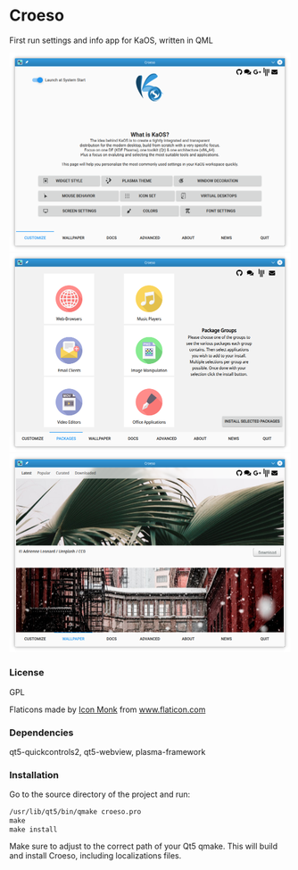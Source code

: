 # Croeso
First run settings and info app for KaOS, written in QML

![Screenshot](images/croeso1.png)
![Package Selection](images/croeso2.png)
![Wallpapers](images/croeso3.png)

### License
GPL

Flaticons made by <a href="https://www.flaticon.com/authors/icon-monk" title="Icon Monk">Icon Monk</a> from <a href="https://www.flaticon.com/" title="Flaticon"> www.flaticon.com</a>

### Dependencies

qt5-quickcontrols2, qt5-webview, plasma-framework


### Installation
Go to the source directory of the project and run:

```
/usr/lib/qt5/bin/qmake croeso.pro
make
make install
```

Make sure to adjust to the correct path of your Qt5 qmake. This will build and install Croeso, including localizations files.
